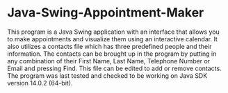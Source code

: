 # Java-Swing-Appointment-Maker
This program is a Java Swing application with an interface that allows you to make appointments and visualize them using an interactive calendar.
It also utilizes a contacts file which has three predefined people and their information. 
The contacts can be brought up in the program by putting in any combination of their First Name, Last Name, Telephone Number or Email and pressing Find. 
This file can be edited to add or remove contacts.
The program was last tested and checked to be working on Java SDK version 14.0.2 (64-bit).
